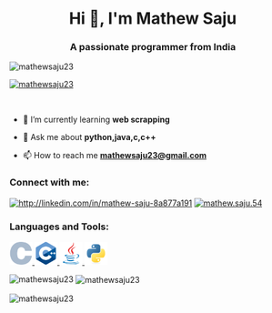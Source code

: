 <h1 align="center">Hi 👋, I'm Mathew Saju</h1>
<h3 align="center">A passionate programmer from India</h3>

<p align="left"> <img src="https://komarev.com/ghpvc/?username=mathewsaju23&label=Profile%20views&color=0e75b6&style=flat" alt="mathewsaju23" /> </p>

<p align="left"> <a href="https://github.com/ryo-ma/github-profile-trophy"><img src="https://github-profile-trophy.vercel.app/?username=mathewsaju23" alt="mathewsaju23" /></a> </p>

<p align="left"> <a href="https://twitter.com/" target="blank"><img src="https://img.shields.io/twitter/follow/?logo=twitter&style=for-the-badge" alt="" /></a> </p>

- 🌱 I’m currently learning **web scrapping**

- 💬 Ask me about **python,java,c,c++**

- 📫 How to reach me **mathewsaju23@gmail.com**

<h3 align="left">Connect with me:</h3>
<p align="left">
<a href="https://linkedin.com/in/http://linkedin.com/in/mathew-saju-8a877a191" target="blank"><img align="center" src="https://cdn.jsdelivr.net/npm/simple-icons@3.0.1/icons/linkedin.svg" alt="http://linkedin.com/in/mathew-saju-8a877a191" height="30" width="40" /></a>
<a href="https://fb.com/mathew.saju.54" target="blank"><img align="center" src="https://cdn.jsdelivr.net/npm/simple-icons@3.0.1/icons/facebook.svg" alt="mathew.saju.54" height="30" width="40" /></a>
</p>

<h3 align="left">Languages and Tools:</h3>
<p align="left"> <a href="https://www.cprogramming.com/" target="_blank"> <img src="https://raw.githubusercontent.com/devicons/devicon/master/icons/c/c-original.svg" alt="c" width="40" height="40"/> </a> <a href="https://www.w3schools.com/cpp/" target="_blank"> <img src="https://raw.githubusercontent.com/devicons/devicon/master/icons/cplusplus/cplusplus-original.svg" alt="cplusplus" width="40" height="40"/> </a> <a href="https://www.java.com" target="_blank"> <img src="https://raw.githubusercontent.com/devicons/devicon/master/icons/java/java-original.svg" alt="java" width="40" height="40"/> </a> <a href="https://www.python.org" target="_blank"> <img src="https://raw.githubusercontent.com/devicons/devicon/master/icons/python/python-original.svg" alt="python" width="40" height="40"/> </a> </p>

<p><img align="left" src="https://github-readme-stats.vercel.app/api/top-langs?username=mathewsaju23&show_icons=true&locale=en&layout=compact" alt="mathewsaju23" /></p>

<p>&nbsp;<img align="center" src="https://github-readme-stats.vercel.app/api?username=mathewsaju23&show_icons=true&locale=en" alt="mathewsaju23" /></p>

<p><img align="center" src="https://github-readme-streak-stats.herokuapp.com/?user=mathewsaju23&" alt="mathewsaju23" /></p>
